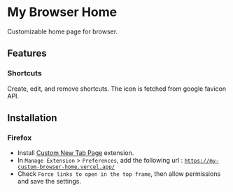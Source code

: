 # My Browser Home

Customizable home page for browser.

## Features
### Shortcuts
Create, edit, and remove shortcuts.
The icon is fetched from google favicon API.

## Installation
### Firefox
- Install [Custom New Tab Page](https://addons.mozilla.org/en-US/firefox/addon/custom-new-tab-page/) extension.
- In `Manage Extension` > `Preferences`, add the following url : [`https://my-custom-browser-home.vercel.app/`](https://my-custom-browser-home.vercel.app/)
- Check `Force links to open in the top frame`, then allow permissions and save the settings.